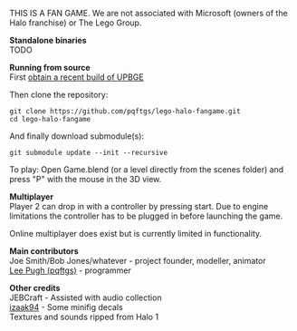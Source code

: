 THIS IS A FAN GAME.  We are not associated with Microsoft (owners of the Halo franchise) or The Lego Group.

**Standalone binaries**  
TODO

**Running from source**  
First [obtain a recent build of UPBGE](https://download.upbge.org/)

Then clone the repository:
```
git clone https://github.com/pqftgs/lego-halo-fangame.git
cd lego-halo-fangame
```

And finally download submodule(s):
```
git submodule update --init --recursive
```

To play: Open Game.blend (or a level directly from the scenes folder) and press "P" with the mouse in the 3D view.

**Multiplayer**  
Player 2 can drop in with a controller by pressing start.  Due to engine limitations the controller has to be plugged in before launching the game.

Online multiplayer does exist but is currently limited in functionality.

**Main contributors**  
Joe Smith/Bob Jones/whatever - project founder, modeller, animator  
[Lee Pugh (pqftgs)](https://github.com/pqftgs/) - programmer

**Other credits**  
JEBCraft - Assisted with audio collection  
[izaak94](http://izaak94.deviantart.com/) - Some minifig decals  
Textures and sounds ripped from Halo 1